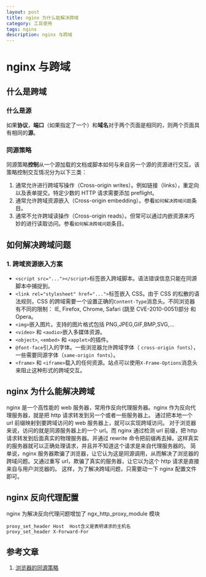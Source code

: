```yaml
---
layout: post
title: nginx 为什么能解决跨域
category: 工具使用
tags: nginx
description: nginx 与跨域
---
```


# nginx 与跨域

## 什么是跨域

### 什么是源

如果**协议**，**端口**（如果指定了一个）和**域名**对于两个页面是相同的，则两个页面具有相同的**源**。

### 同源策略

同源策略**控制**从一个源加载的文档或脚本如何与来自另一个源的资源进行交互。该策略控制交互情况分为以下三类：

1. 通常允许进行跨域写操作（Cross-origin writes）。例如链接（links），重定向以及表单提交。特定少数的 HTTP 请求需要添加 preflight。
2. 通常允许跨域资源嵌入（Cross-origin embedding）。参看`如何解决跨域问题`条目。
3. 通常不允许跨域读操作（Cross-origin reads）。但常可以通过内嵌资源来巧妙的进行读取访问。参看`如何解决跨域问题`条目。

## 如何解决跨域问题

### 1. 跨域资源嵌入方案

- `<script src="..."></script>`标签嵌入跨域脚本。语法错误信息只能在同源脚本中捕捉到。
- `<link rel="stylesheet" href="...">`标签嵌入 CSS。由于 CSS 的松散的语法规则，CSS 的跨域需要一个设置正确的`Content-Type`消息头。不同浏览器有不同的限制： IE, Firefox, Chrome, Safari (跳至 CVE-2010-0051)部分 和 Opera。
- `<img>`嵌入图片。支持的图片格式包括 PNG,JPEG,GIF,BMP,SVG,...
- `<video>` 和 `<audio>`嵌入多媒体资源。
- `<object>`, `<embed>` 和 `<applet>`的插件。
- `@font-face`引入的字体。一些浏览器允许跨域字体（ `cross-origin fonts`），一些需要同源字体（`same-origin fonts`）。
- `<frame>` 和 `<iframe>`载入的任何资源。站点可以使用`X-Frame-Options`消息头来阻止这种形式的跨域交互。

## nginx 为什么能解决跨域

nginx 是一个高性能的 web 服务器，常用作反向代理服务器。nginx 作为反向代理服务器，就是把 http 请求转发到另一个或者一些服务器上。 通过把本地一个 url 前缀映射到要跨域访问的 web 服务器上，就可以实现跨域访问。 对于浏览器来说，访问的就是同源服务器上的一个 url。而 nginx 通过检测 url 前缀，把 http 请求转发到后面真实的物理服务器。并通过 rewrite 命令把前缀再去掉。这样真实的服务器就可以正确处理请求，并且并不知道这个请求是来自代理服务器的。 简单说，nginx 服务器欺骗了浏览器，让它认为这是同源调用，从而解决了浏览器的跨域问题。又通过重写 url，欺骗了真实的服务器，让它以为这个 http 请求是直接来自与用户浏览器的。 这样，为了解决跨域问题，只需要动一下 nginx 配置文件即可。

## nginx 反向代理配置

nginx 为解决反向代理问题增加了 ngx_http_proxy_module 模块

    proxy_set_header Host  Host含义是表明请求的主机名
    proxy_set_header X-Forward-For

## 参考文章

1. [浏览器的同源策略](https://developer.mozilla.org/zh-CN/docs/Web/Security/Same-origin_policy)
